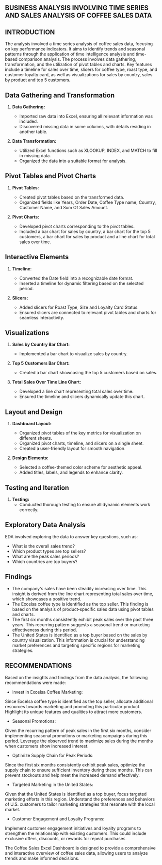 ## BUSINESS ANALYSIS INVOLVING TIME SERIES AND SALES ANALYSIS OF COFFEE SALES DATA

## INTRODUCTION

The analysis involved a time series analysis of coffee sales data, focusing on key performance indicators. It aims to identify trends and seasonal patterns through the application of time intelligence analysis and time-based comparison analysis. The process involves data gathering, transformation, and the utilization of pivot tables and charts. Key features include a timeline for sales over time, slicers for coffee type, roast type, and customer loyalty card, as well as visualizations for sales by country, sales by product and top 5 customers.

## Data Gathering and Transformation

1. **Data Gathering:**
   - Imported raw data into Excel, ensuring all relevant information was included.
   - Discovered missing data in some columns, with details residing in another table.

2. **Data Transformation:**
   - Utilized Excel functions such as XLOOKUP, INDEX, and MATCH to fill in missing data.
   - Organized the data into a suitable format for analysis.


## Pivot Tables and Pivot Charts

1. **Pivot Tables:**
   - Created pivot tables based on the transformed data.
   - Organized fields like Years, Order Date, Coffee Type name, Country, Customer Name, and Sum Of Sales Amount.

2. **Pivot Charts:**
   - Developed pivot charts corresponding to the pivot tables.
   - Included a bar chart for sales by country, a bar chart for the top 5 customers, a bar chart for sales by product and a line chart for total sales over time.

## Interactive Elements

1. **Timeline:**
   - Converted the Date field into a recognizable date format.
   - Inserted a timeline for dynamic filtering based on the selected period.

2. **Slicers:**
   - Added slicers for Roast Type, Size and Loyalty Card Status.
   - Ensured slicers are connected to relevant pivot tables and charts for seamless interactivity.

## Visualizations

1. **Sales by Country Bar Chart:**
   - Implemented a bar chart to visualize sales by country.

2. **Top 5 Customers Bar Chart:**
   - Created a bar chart showcasing the top 5 customers based on sales.

3. **Total Sales Over Time Line Chart:**
   - Developed a line chart representing total sales over time.
   - Ensured the timeline and slicers dynamically update this chart.

## Layout and Design

1. **Dashboard Layout:**
   - Organized pivot tables of the key metrics for visualization on different sheets.
   - Organized pivot charts, timeline, and slicers on a single sheet.
   - Created a user-friendly layout for smooth navigation.

3. **Design Elements:**
   - Selected a coffee-themed color scheme for aesthetic appeal.
   - Added titles, labels, and legends to enhance clarity.

## Testing and Iteration

1. **Testing:**
   - Conducted thorough testing to ensure all dynamic elements work correctly.


## Exploratory Data Analysis
EDA involved exploring the data to answer key questions, such as:
- What is the overall sales trend?
- Which product types are top sellers?
- What are the peak sales periods?
- Which countries are top buyers?

## Findings
- The company's sales have been steadily increasing over time. This insight is derived from the line chart representing total sales over time, which showcases a positive trend.
- The Excelsa coffee type is identified as the top seller. This finding is based on the analysis of product-specific sales data using pivot tables and charts.
- The first six months consistently exhibit peak sales over the past three years. This recurring pattern suggests a seasonal trend or marketing effectiveness during this period.
- The United States is identified as a top buyer based on the sales by country visualization. This information is crucial for understanding market preferences and targeting specific regions for marketing strategies.

## RECOMMENDATIONS
Based on the insights and findings from the data analysis, the following recommendations were made:

- Invest in Excelsa Coffee Marketing:

Since Excelsa coffee type is identified as the top seller, allocate additional resources towards marketing and promoting this particular product. Highlight its unique features and qualities to attract more customers.

- Seasonal Promotions:

Given the recurring pattern of peak sales in the first six months, consider implementing seasonal promotions or marketing campaigns during this period. Leverage the observed trend to maximize sales during the months when customers show increased interest.

- Optimize Supply Chain for Peak Periods:

Since the first six months consistently exhibit peak sales, optimize the supply chain to ensure sufficient inventory during these months. This can prevent stockouts and help meet the increased demand effectively.

- Targeted Marketing in the United States:

Given that the United States is identified as a top buyer, focus targeted marketing efforts in this region. Understand the preferences and behaviors of U.S. customers to tailor marketing strategies that resonate with the local market.

- Customer Engagement and Loyalty Programs:

Implement customer engagement initiatives and loyalty programs to strengthen the relationship with existing customers. This could include exclusive offers, discounts, or rewards for repeat purchases.

The Coffee Sales Excel Dashboard is designed to provide a comprehensive and interactive overview of coffee sales data, allowing users to analyze trends and make informed decisions.

